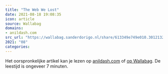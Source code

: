 ```yaml
---
title: "The Web We Lost"
date: 2021-08-18 19:08:35
icon: article
source: Wallabag
domains:
- anildash.com
src_url: "https://wallabag.sanderdorigo.nl/share/613349e749e010.30121320"
2021: "08"
categories:
---
```

Het oorspronkelijke artikel kan je lezen op [anildash.com](https://anildash.com/2012/12/13/the_web_we_lost/) of [op Wallabag](https://wallabag.sanderdorigo.nl/share/613349e749e010.30121320). De leestijd is ongeveer 7 minuten.